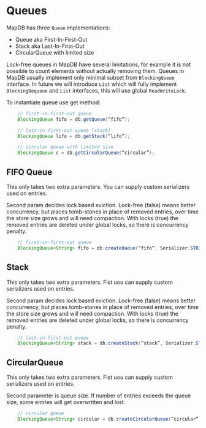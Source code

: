 Queues
======

MapDB has three `Queue` implementations:

 * Queue aka First-In-First-Out
 * Stack aka Last-In-First-Out
 * CircularQueue with limited size

Lock-free queues in MapDB have several limitations, for example it is not 
possible to count elements without actually removing them. 
Queues in MapDB usually implement only minimal subset from
`BlockingQueue` interface. In future we will introduce `List` which 
will fully implement `BlockingDequeue` and `List` interfaces, this 
will use global `ReadWriteLock`.

To instantiate queue use get method:

```java
    // first-in-first-out queue
    BlockingQueue fifo = db.getQueue(“fifo”);

    // last-in-first-out queue (stack)
    BlockingQueue lifo = db.getStack(“lifo”);

    // circular queue with limited size
    BlockingQueue c = db.getCircularQueue(“circular”);
```

FIFO Queue
------------

This only takes two extra parameters. You can supply custom serializers used on entries.

Second param decides lock based eviction. Lock-free (false) means better concurrency, but places tomb-stones in place of removed entries, over time the store size grows and will need compaction. With locks (true) the removed entries are deleted under global locks, so there is concurrency penalty.

```java
    // first-in-first-out queue
    BlockingQueue<String> fifo = db.createQueue(“fifo”, Serializer.STRING, false);
```

Stack
-------

This only takes two extra parameters. Fist uou can supply custom serializers used on entries.

Second param decides lock based eviction. Lock-free (false) means better concurrency, but places tomb-stones in place of removed entries, over time the store size grows and will need compaction. With locks (true) the removed entries are deleted under global locks, so there is concurrency penalty.

```java
    // last-in-first-out queue
    BlockingQueue<String> stack = db.createStack(“stack”, Serializer.STRING, false);
```

CircularQueue
---------------

This only takes two extra parameters. Fist uou can supply custom serializers used on entries.

Second parameter is queue size. If number of entries exceeds the queue size, some entries will get overwritten and lost.

```java
    // circular queue
    BlockingQueue<String> circular = db.createCircularQueue(“circular”, Serializer.STRING, 10000);
```
